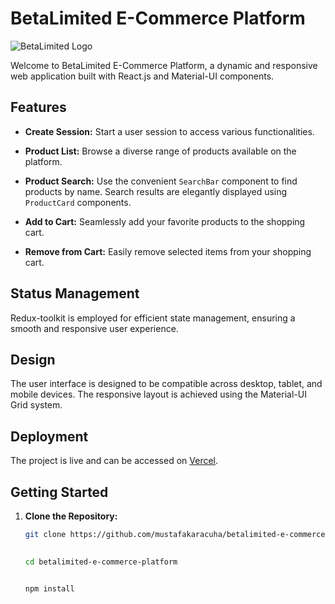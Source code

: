 # BetaLimited E-Commerce Platform

![BetaLimited Logo](link/to/logo.png)

Welcome to BetaLimited E-Commerce Platform, a dynamic and responsive web application built with React.js and Material-UI components.

## Features

- **Create Session:** Start a user session to access various functionalities.

- **Product List:** Browse a diverse range of products available on the platform.

- **Product Search:** Use the convenient `SearchBar` component to find products by name. Search results are elegantly displayed using `ProductCard` components.

- **Add to Cart:** Seamlessly add your favorite products to the shopping cart.

- **Remove from Cart:** Easily remove selected items from your shopping cart.

## Status Management

Redux-toolkit is employed for efficient state management, ensuring a smooth and responsive user experience.

## Design

The user interface is designed to be compatible across desktop, tablet, and mobile devices. The responsive layout is achieved using the Material-UI Grid system.

## Deployment

The project is live and can be accessed on [Vercel](https://vercel.com/your-username/betalimited-ecommerce).

## Getting Started

1. **Clone the Repository:**

   ```bash
   git clone https://github.com/mustafakaracuha/betalimited-e-commerce-platform.git

  
   cd betalimited-e-commerce-platform


   npm install
